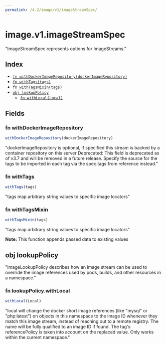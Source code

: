```yaml
---
permalink: /4.2/image/v1/imageStreamSpec/
---
```


# image.v1.imageStreamSpec

"ImageStreamSpec represents options for ImageStreams."

## Index

* [`fn withDockerImageRepository(dockerImageRepository)`](#fn-withdockerimagerepository)
* [`fn withTags(tags)`](#fn-withtags)
* [`fn withTagsMixin(tags)`](#fn-withtagsmixin)
* [`obj lookupPolicy`](#obj-lookuppolicy)
  * [`fn withLocal(Local)`](#fn-lookuppolicywithlocal)

## Fields

### fn withDockerImageRepository

```ts
withDockerImageRepository(dockerImageRepository)
```

"dockerImageRepository is optional, if specified this stream is backed by a container repository on this server Deprecated: This field is deprecated as of v3.7 and will be removed in a future release. Specify the source for the tags to be imported in each tag via the spec.tags.from reference instead."

### fn withTags

```ts
withTags(tags)
```

"tags map arbitrary string values to specific image locators"

### fn withTagsMixin

```ts
withTagsMixin(tags)
```

"tags map arbitrary string values to specific image locators"

**Note:** This function appends passed data to existing values

## obj lookupPolicy

"ImageLookupPolicy describes how an image stream can be used to override the image references used by pods, builds, and other resources in a namespace."

### fn lookupPolicy.withLocal

```ts
withLocal(Local)
```

"local will change the docker short image references (like \"mysql\" or \"php:latest\") on objects in this namespace to the image ID whenever they match this image stream, instead of reaching out to a remote registry. The name will be fully qualified to an image ID if found. The tag's referencePolicy is taken into account on the replaced value. Only works within the current namespace."